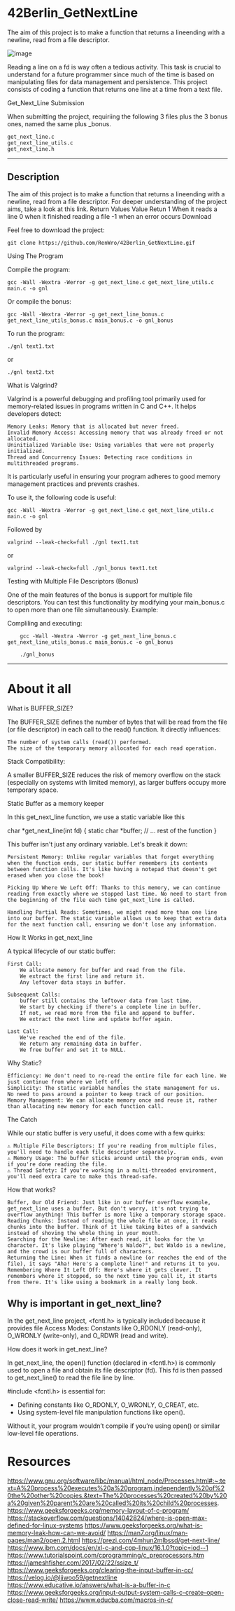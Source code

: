 <h1> 42Berlin_GetNextLine </h1>
The aim of this project is to make a function that returns a lineending with a newline, read from a file descriptor.



![image](https://github.com/user-attachments/assets/0effd645-7751-4350-a69f-51dd82640b5b)


Reading a line on a fd is way often a tedious activity. This task is crucial to understand for a future programmer since much of the time is based on manipulating files for data management and persistence. This project consists of coding a function that returns one line at a time from a text file.

Get_Next_Line Submission

When submitting the project, requiriing the following 3 files plus the 3 bonus ones, named the same plus _bonus.

    get_next_line.c
    get_next_line_utils.c
    get_next_line.h


--- 


<h2>Description</h2>

The aim of this project is to make a function that returns a lineending with a newline, read from a file descriptor. For deeper understanding of the project aims, take a look at this link.
Return Values
Value 	Retun
1 	When it reads a line
0 	when it finished reading a file
-1 	when an error occurs
Download

Feel free to download the project:

    git clone https://github.com/RenWro/42Berlin_GetNextLine.gif

Using The Program

Compile the program:

    gcc -Wall -Wextra -Werror -g get_next_line.c get_next_line_utils.c main.c -o gnl

Or compile the bonus:

    gcc -Wall -Wextra -Werror -g get_next_line_bonus.c get_next_line_utils_bonus.c main_bonus.c -o gnl_bonus


To run the program:

    ./gnl text1.txt

or
    
    ./gnl text2.txt


What is Valgrind?

Valgrind is a powerful debugging and profiling tool primarily used for memory-related issues in programs written in C and C++. It helps developers detect:

    Memory Leaks: Memory that is allocated but never freed.
    Invalid Memory Access: Accessing memory that was already freed or not allocated.
    Uninitialized Variable Use: Using variables that were not properly initialized.
    Thread and Concurrency Issues: Detecting race conditions in multithreaded programs.

It is particularly useful in ensuring your program adheres to good memory management practices and prevents crashes.

To use it, the following code is useful:

    gcc -Wall -Wextra -Werror -g get_next_line.c get_next_line_utils.c main.c -o gnl

Followed by

    valgrind --leak-check=full ./gnl text1.txt

or

    valgrind --leak-check=full ./gnl_bonus text1.txt


Testing with Multiple File Descriptors (Bonus)

One of the main features of the bonus is support for multiple file descriptors. You can test this functionality by modifying your main_bonus.c to open more than one file simultaneously. Example:

Compliling and executing:

        gcc -Wall -Wextra -Werror -g get_next_line_bonus.c get_next_line_utils_bonus.c main_bonus.c -o gnl_bonus

        ./gnl_bonus

---
<h1>About it all</h1>

What is BUFFER_SIZE?

The BUFFER_SIZE defines the number of bytes that will be read from the file (or file descriptor) in each call to the read() function. It directly influences:

    The number of system calls (read()) performed.
    The size of the temporary memory allocated for each read operation.

Stack Compatibility:

A smaller BUFFER_SIZE reduces the risk of memory overflow on the stack (especially on systems with limited memory), as larger buffers occupy more temporary space.


Static Buffer as a memory keeper

In this get_next_line function, we use a static variable like this

char *get_next_line(int fd)
{
    static char *buffer;
    // ... rest of the function
}

This buffer isn't just any ordinary variable. Let's break it down:

    Persistent Memory: Unlike regular variables that forget everything when the function ends, our static buffer remembers its contents between function calls. It's like having a notepad that doesn't get erased when you close the book!

    Picking Up Where We Left Off: Thanks to this memory, we can continue reading from exactly where we stopped last time. No need to start from the beginning of the file each time get_next_line is called.

    Handling Partial Reads: Sometimes, we might read more than one line into our buffer. The static variable allows us to keep that extra data for the next function call, ensuring we don't lose any information.

How It Works in get_next_line

A typical lifecycle of our static buffer:

    First Call:
        We allocate memory for buffer and read from the file.
        We extract the first line and return it.
        Any leftover data stays in buffer.

    Subsequent Calls:
        buffer still contains the leftover data from last time.
        We start by checking if there's a complete line in buffer.
        If not, we read more from the file and append to buffer.
        We extract the next line and update buffer again.

    Last Call:
        We've reached the end of the file.
        We return any remaining data in buffer.
        We free buffer and set it to NULL.

Why Static?

    Efficiency: We don't need to re-read the entire file for each line. We just continue from where we left off.
    Simplicity: The static variable handles the state management for us. No need to pass around a pointer to keep track of our position.
    Memory Management: We can allocate memory once and reuse it, rather than allocating new memory for each function call.

The Catch

While our static buffer is very useful, it does come with a few quirks:

    ⚠️ Multiple File Descriptors: If you're reading from multiple files, you'll need to handle each file descriptor separately.
    ⚠️ Memory Usage: The buffer sticks around until the program ends, even if you're done reading the file.
    ⚠️ Thread Safety: If you're working in a multi-threaded environment, you'll need extra care to make this thread-safe.

How that works?

    Buffer, Our Old Friend: Just like in our buffer overflow example, get_next_line uses a buffer. But don't worry, it's not trying to overflow anything! This buffer is more like a temporary storage space.
    Reading Chunks: Instead of reading the whole file at once, it reads chunks into the buffer. Think of it like taking bites of a sandwich instead of shoving the whole thing in your mouth.
    Searching for the Newline: After each read, it looks for the \n character. It's like playing "Where's Waldo?", but Waldo is a newline, and the crowd is our buffer full of characters.
    Returning the Line: When it finds a newline (or reaches the end of the file), it says "Aha! Here's a complete line!" and returns it to you.
    Remembering Where It Left Off: Here's where it gets clever. It remembers where it stopped, so the next time you call it, it starts from there. It's like using a bookmark in a really long book.
    
<h2>Why is <fcntl.h> important in get_next_line?</h2>

In the get_next_line project, <fcntl.h> is typically included because it provides file Access Modes: Constants like O_RDONLY (read-only), O_WRONLY (write-only), and O_RDWR (read and write).


How does it work in get_next_line?

In get_next_line, the open() function (declared in <fcntl.h>) is commonly used to open a file and obtain its file descriptor (fd). This fd is then passed to get_next_line() to read the file line by line.

#include <fcntl.h> is essential for:

- Defining constants like O_RDONLY, O_WRONLY, O_CREAT, etc.
- Using system-level file manipulation functions like open().

Without it, your program wouldn’t compile if you’re using open() or similar low-level file operations.


<h1>Resources</h1>

https://www.gnu.org/software/libc/manual/html_node/Processes.html#:~:text=A%20process%20executes%20a%20program,independently%20of%20the%20other%20copies.&text=The%20processes%20created%20by%20a%20given%20parent%20are%20called%20its%20child%20processes.
https://www.geeksforgeeks.org/memory-layout-of-c-program/
https://stackoverflow.com/questions/14042824/where-is-open-max-defined-for-linux-systems
https://www.geeksforgeeks.org/what-is-memory-leak-how-can-we-avoid/
https://man7.org/linux/man-pages/man2/open.2.html
https://prezi.com/4mhun2mlbssd/get-next-line/
https://www.ibm.com/docs/en/xl-c-and-cpp-linux/16.1.0?topic=iod--1
https://www.tutorialspoint.com/cprogramming/c_preprocessors.htm
https://jameshfisher.com/2017/02/22/ssize_t/
https://www.geeksforgeeks.org/clearing-the-input-buffer-in-cc/
https://velog.io/@ljiwoo59/getnextline
https://www.educative.io/answers/what-is-a-buffer-in-c
https://www.geeksforgeeks.org/input-output-system-calls-c-create-open-close-read-write/
https://www.educba.com/macros-in-c/

